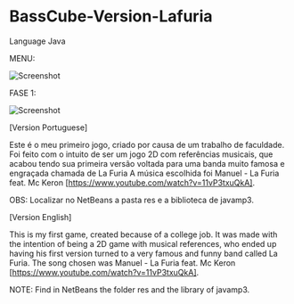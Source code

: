 ﻿# BassCube-Version-Lafuria

Language Java





MENU:

  ![Screenshot](menu1.png)

FASE 1:

  ![Screenshot](Fase1.png)


[Version Portuguese]

Este é o meu primeiro jogo, criado por causa de um trabalho de faculdade.
Foi feito com o intuito de ser um jogo 2D com referências musicais,
que acabou tendo sua primeira versão voltada para uma banda muito famosa e engraçada chamada de La Furia
A música escolhida foi Manuel - La Furia feat. Mc Keron [https://www.youtube.com/watch?v=11vP3txuQkA].

OBS: Localizar no NetBeans a pasta res e a biblioteca de javamp3.

[Version English]

This is my first game, created because of a college job.
It was made with the intention of being a 2D game with musical references,
who ended up having his first version turned to a very famous and funny band called La Furia.
The song chosen was Manuel - La Furia feat. Mc Keron [https://www.youtube.com/watch?v=11vP3txuQkA].

NOTE: Find in NetBeans the folder res and the library of javamp3.



